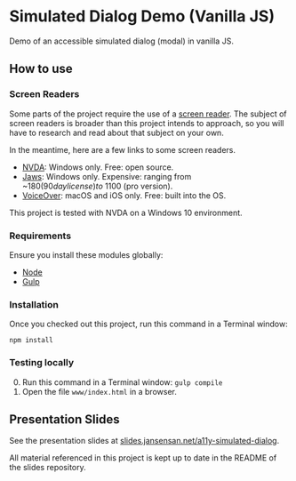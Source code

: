 # Simulated Dialog Demo (Vanilla JS)

Demo of an accessible simulated dialog (modal) in vanilla JS.


## How to use

### Screen Readers

Some parts of the project require the use of a [screen reader](https://en.wikipedia.org/wiki/Screen_reader). The subject of screen readers is broader than this project intends to approach, so you will have to research and read about that subject on your own.

In the meantime, here are a few links to some screen readers.

- [NVDA](https://www.nvaccess.org/): Windows only. Free: open source.
- [Jaws](http://www.freedomscientific.com/Products/Blindness/JAWS): Windows only. Expensive: ranging from ~$180 (90 day license) to ~$1100 (pro version).
- [VoiceOver](http://www.apple.com/ca/accessibility/mac/vision/): macOS and iOS only. Free: built into the OS.


This project is tested with NVDA on a Windows 10 environment.


### Requirements

Ensure you install these modules globally:

- [Node](https://nodejs.org/)
- [Gulp](http://gulpjs.com/)


### Installation

Once you checked out this project, run this command in a Terminal window:

    npm install


### Testing locally

0. Run this command in a Terminal window: `gulp compile`
0. Open the file `www/index.html` in a browser.


## Presentation Slides

See the presentation slides at [slides.jansensan.net/a11y-simulated-dialog](http://slides.jansensan.net/a11y-simulated-dialog).

All material referenced in this project is kept up to date in the README of the slides repository.
